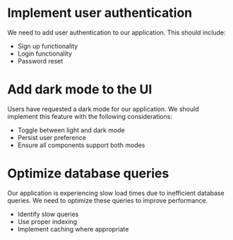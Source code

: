 # Implement user authentication

We need to add user authentication to our application. This should include:

- Sign up functionality
- Login functionality
- Password reset

# Add dark mode to the UI

Users have requested a dark mode for our application. We should implement this feature with the following considerations:

- Toggle between light and dark mode
- Persist user preference
- Ensure all components support both modes

# Optimize database queries

Our application is experiencing slow load times due to inefficient database queries. We need to optimize these queries to improve performance.

- Identify slow queries
- Use proper indexing
- Implement caching where appropriate
